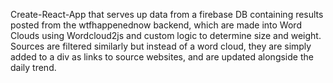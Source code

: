 Create-React-App that serves up data from a firebase DB containing results posted from the wtfhappenednow backend, which are made into Word Clouds using Wordcloud2js and custom logic to determine size and weight. Sources are filtered similarly but instead of a word cloud, they are simply added to a div as links to source websites, and are updated alongside the daily trend.